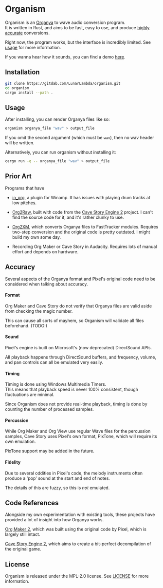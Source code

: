 # Organism

Organism is an [Organya] to wave audio conversion program.\
It is written in Rust, and aims to be fast, easy to use,
and produce [highly accurate](#accuracy) conversions.

Right now, the program works, but the interface is incredibly limited. See [usage](#usage) for more information.

If you wanna hear how it sounds, you can find a demo [here](https://www.youtube.com/watch?v=5VxJYq-yoa0).

## Installation

```sh
git clone https://gitdab.com/LunarLambda/organism.git
cd organism
cargo install --path .
```

## Usage

After installing, you can render Organya files like so:

```sh
organism organya_file "wav" > output_file
```

If you omit the second argument (which must be `wav`), then no wav header will be written.

Alternatively, you can run organism without installing it:

```sh
cargo run -q -- organya_file "wav" > output_file
```

## Prior Art

Programs that have

- [in\_org], a plugin for Winamp. It has issues with playing drum tracks at low pitches.

- [Org2Raw], built with code from the [Cave Story Engine 2][CSE2] project. I can't find the source code for it, and it's rather clunky to use.

- [Org2XM], which converts Organya files to FastTracker modules. Requires two-step conversion and the original code is pretty outdated. I might build my own some day.

- Recording Org Maker or Cave Story in Audacity. Requires lots of manual effort and depends on hardware.


## Accuracy

Several aspects of the Organya format and Pixel's original code need to be considered when talking about accuracy.

#### Format

Org Maker and Cave Story do not verify that Organya files are valid aside from checking the magic number.

This can cause all sorts of mayhem, so Organism will validate all files beforehand. (TODO!)

#### Sound

Pixel's engine is built on Microsoft's (now deprecated) DirectSound APIs.

All playback happens through DirectSound buffers, and frequency, volume, and pan
controls can all be emulated very easily.

#### Timing

Timing is done using Windows Multimedia Timers.\
This means that playback speed is never 100% consistent, though fluctuations are minimal.

Since Organism does not provide real-time playback, timing is done by counting
the number of processed samples.

#### Percussion

While Org Maker and Org View use regular Wave files for the percussion samples,
Cave Story uses Pixel's own format, PixTone, which will require its own emulation.

PixTone support may be added in the future.

#### Fidelity

Due to several oddities in Pixel's code, the melody instruments often produce a 'pop' sound at the start and end of notes.

The details of this are fuzzy, so this is *not* emulated.

## Code References

Alongside my own experimentation with existing tools, these projects have provided a lot of insight into how Organya works.

[Org Maker 2], which was built using the original code by Pixel, which is largely still intact.

[Cave Story Engine 2][CSE2], which aims to create a bit-perfect decompilation of the original game.

[Organya]: https://www.cavestory.org/download/music.php
[in\_org]: https://github.com/Yukitty/in_org
[Org2Raw]: https://www.cavestory.org/download/music-tools.php
[Org2XM]: https://github.com/Clownacy/org2xm
[Org Maker 2]: https://github.com/shbow/organya
[CSE2]: https://github.com/Clownacy/Cave-Story-Engine-2

## License

Organism is released under the MPL-2.0 license. See [LICENSE](./LICENSE) for more information.
